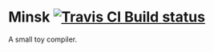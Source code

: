 # Minsk  <a href="https://travis-ci.org/JYInMyHeart/Minsk"><img src="https://travis-ci.org/JYInMyHeart/Minsk.svg?branch=master" alt="Travis CI Build status"></a>
A small toy compiler.
